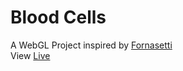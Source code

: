 # Blood Cells
A WebGL Project inspired by [Fornasetti](https://github.com/iamshouvikmitra/experiments/tree/master/web/bloodcells) <br>
View [Live](https://iamshouvikmitra.github.io/experiments/web/bloodcells/)
